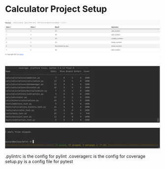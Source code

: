 # Calculator Project Setup


![Screenshot](tables.PNG)

![Screenshot](1.PNG)

![Screenshot](2.PNG)

.pylintrc is the config for pylint
.coveragerc is the config for coverage
setup.py is a config file for pytest
